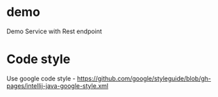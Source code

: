 # demo
Demo Service with Rest endpoint

# Code style
Use google code style - https://github.com/google/styleguide/blob/gh-pages/intellij-java-google-style.xml